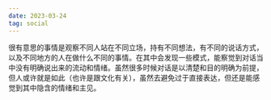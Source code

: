 ```yaml
---
date: 2023-03-24
tag: social
---
```

很有意思的事情是观察不同人站在不同立场，持有不同想法，有不同的说话方式，以及不同地方的人在做什么不同的事情。在其中会发现一些模式，能察觉到对话当中没有明确说出来的流动和情绪。虽然很多时候对话是以清楚和目的明确为前提，但人或许就是如此（也许是跟文化有关），虽然去避免过于直接表达，但还是能感觉到其中隐含的情绪和主见。